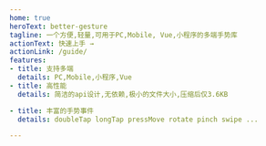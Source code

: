 ```yaml
---
home: true
heroText: better-gesture
tagline: 一个方便,轻量,可用于PC,Mobile, Vue,小程序的多端手势库
actionText: 快速上手 →
actionLink: /guide/
features:
- title: 支持多端
  details: PC,Mobile,小程序,Vue
- title: 高性能
  details: 简洁的api设计,无依赖,极小的文件大小,压缩后仅3.6KB

- title: 丰富的手势事件
  details: doubleTap longTap pressMove rotate pinch swipe ...

---
```


